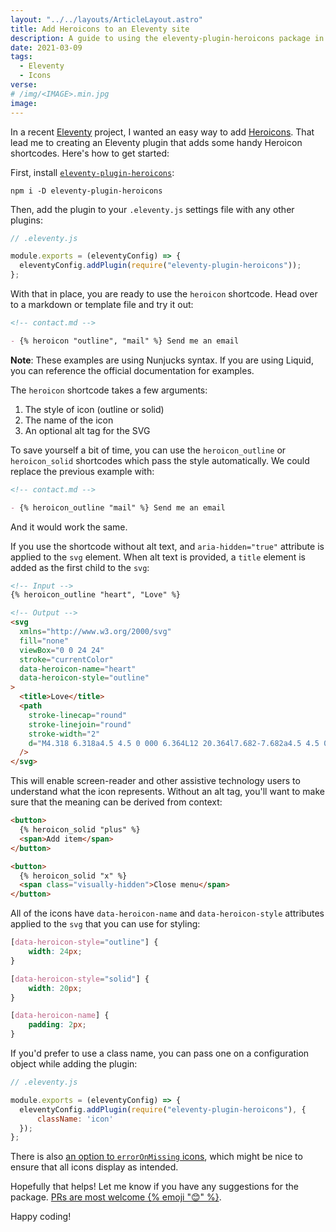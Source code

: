 ```yaml
---
layout: "../../layouts/ArticleLayout.astro"
title: Add Heroicons to an Eleventy site
description: A guide to using the eleventy-plugin-heroicons package in your Eleventy projects
date: 2021-03-09
tags:
  - Eleventy
  - Icons
verse:
# /img/<IMAGE>.min.jpg
image:
---
```


In a recent [Eleventy](https://11ty.dev) project, I wanted an easy way to add [Heroicons](https://heroicons.com). That lead me to creating an Eleventy plugin that adds some handy Heroicon shortcodes. Here's how to get started:

First, install [`eleventy-plugin-heroicons`](https://npm.im/eleventy-plugin-heroicons):

```shell
npm i -D eleventy-plugin-heroicons
```

Then, add the plugin to your `.eleventy.js` settings file with any other plugins:

```js
// .eleventy.js

module.exports = (eleventyConfig) => {
  eleventyConfig.addPlugin(require("eleventy-plugin-heroicons"));
};
```

With that in place, you are ready to use the `heroicon` shortcode. Head over to a markdown or template file and try it out:


```md
<!-- contact.md -->

- {% heroicon "outline", "mail" %} Send me an email
```


**Note**: These examples are using Nunjucks syntax. If you are using Liquid, you can reference the official documentation for examples.

The `heroicon` shortcode takes a few arguments:

1. The style of icon (outline or solid)
2. The name of the icon
3. An optional alt tag for the SVG

To save yourself a bit of time, you can use the `heroicon_outline` or `heroicon_solid` shortcodes which pass the style automatically. We could replace the previous example with:


```md
<!-- contact.md -->

- {% heroicon_outline "mail" %} Send me an email
```


And it would work the same.

If you use the shortcode without alt text, and `aria-hidden="true"` attribute is applied to the `svg` element. When alt text is provided, a `title` element is added as the first child to the `svg`:


```html
<!-- Input -->
{% heroicon_outline "heart", "Love" %}

<!-- Output -->
<svg
  xmlns="http://www.w3.org/2000/svg"
  fill="none"
  viewBox="0 0 24 24"
  stroke="currentColor"
  data-heroicon-name="heart"
  data-heroicon-style="outline"
>
  <title>Love</title>
  <path
    stroke-linecap="round"
    stroke-linejoin="round"
    stroke-width="2"
    d="M4.318 6.318a4.5 4.5 0 000 6.364L12 20.364l7.682-7.682a4.5 4.5 0 00-6.364-6.364L12 7.636l-1.318-1.318a4.5 4.5 0 00-6.364 0z"
  />
</svg>
```


This will enable screen-reader and other assistive technology users to understand what the icon represents. Without an alt tag, you'll want to make sure that the meaning can be derived from context:


```html
<button>
  {% heroicon_solid "plus" %}
  <span>Add item</span>
</button>

<button>
  {% heroicon_solid "x" %}
  <span class="visually-hidden">Close menu</span>
</button>
```


All of the icons have `data-heroicon-name` and `data-heroicon-style` attributes applied to the `svg` that you can use for styling:

```css
[data-heroicon-style="outline"] {
    width: 24px;
}

[data-heroicon-style="solid"] {
    width: 20px;
}

[data-heroicon-name] {
    padding: 2px;
}
```

If you'd prefer to use a class name, you can pass one on a configuration object while adding the plugin:

```js
// .eleventy.js

module.exports = (eleventyConfig) => {
  eleventyConfig.addPlugin(require("eleventy-plugin-heroicons"), {
      className: 'icon'
  });
};
```

There is also [an option to `errorOnMissing` icons](https://github.com/SeanMcP/eleventy-plugin-heroicons#configuration), which might be nice to ensure that all icons display as intended.

Hopefully that helps! Let me know if you have any suggestions for the package. [PRs are most welcome {% emoji "😊" %}](https://github.com/SeanMcP/eleventy-plugin-heroicons/pulls).

Happy coding!
